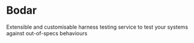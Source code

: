 # Bodar
Extensible and customisable harness testing service to test your systems against out-of-specs behaviours
